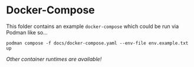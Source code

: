 # Docker-Compose

This folder contains an example `docker-compose` which could be run via Podman like so...

```
podman compose -f docs/docker-compose.yaml --env-file env.example.txt up
```

_Other container runtimes are available!_